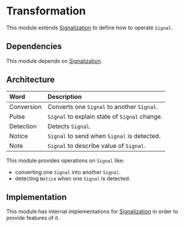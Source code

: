 # Transformation

This module extends [Signalization](./Signalization.md) to define how to operate `Signal`.

## Dependencies

This module depends on [Signalization](./Signalization.md).

## Architecture

| Word | Description |
|:-|:-|
| Conversion | Converts one `Signal` to another `Signal`. |
| Pulse | `Signal` to explain state of `Signal` change. |
| Detection | Detects `Signal`. |
| Notice | `Signal` to send when `Signal` is detected. |
| Note | `Signal` to describe value of `Signal`. |

This module provides operations on `Signal` like:

- converting one `Signal` into another `Signal`.
- detecting `Notice` when one `Signal` is detected.

## Implementation

This module has internal implementations for [Signalization](./Signalization.md) in order to provide features of it.
